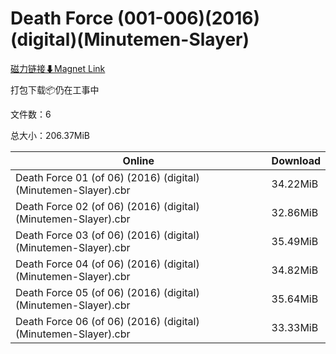 # Death Force (001-006)(2016)(digital)(Minutemen-Slayer)

[磁力链接⬇Magnet Link](magnet:?xt=urn:btih:a7fa325d83c62006c469038aed2826d3d06cbc91&dn=Death%20Force%20%28001-006%29%282016%29%28digital%29%28Minutemen-Slayer%29)

打包下载📦仍在工事中

文件数：6

总大小：206.37MiB

Online | Download
--- | ---
Death Force 01 (of 06) (2016) (digital) (Minutemen-Slayer).cbr | 34.22MiB
Death Force 02 (of 06) (2016) (digital) (Minutemen-Slayer).cbr | 32.86MiB
Death Force 03 (of 06) (2016) (digital) (Minutemen-Slayer).cbr | 35.49MiB
Death Force 04 (of 06) (2016) (digital) (Minutemen-Slayer).cbr | 34.82MiB
Death Force 05 (of 06) (2016) (digital) (Minutemen-Slayer).cbr | 35.64MiB
Death Force 06 (of 06) (2016) (digital) (Minutemen-Slayer).cbr | 33.33MiB